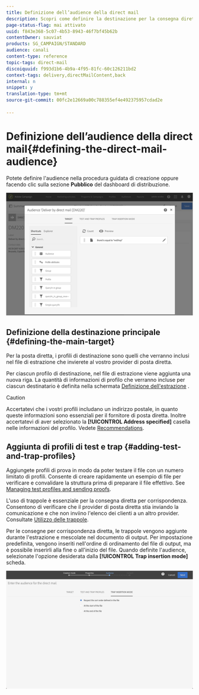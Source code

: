 ```yaml
---
title: Definizione dell’audience della direct mail
description: Scopri come definire la destinazione per la consegna diretta per la posta.
page-status-flag: mai attivato
uuid: f843e368-5c07-4b53-8943-46f7bf45b62b
contentOwner: sauviat
products: SG_CAMPAIGN/STANDARD
audience: canali
content-type: reference
topic-tags: direct-mail
discoiquuid: f993d1b6-4b9a-4f95-81fc-60c126211bd2
context-tags: delivery,directMailContent,back
internal: n
snippet: y
translation-type: tm+mt
source-git-commit: 00fc2e12669a00c788355ef4e492375957cdad2e

---
```



# Definizione dell’audience della direct mail{#defining-the-direct-mail-audience}

Potete definire l'audience nella procedura guidata di creazione oppure facendo clic sulla sezione **Pubblico** del dashboard di distribuzione.

![](assets/direct_mail_15.png)

## Definizione della destinazione principale {#defining-the-main-target}

Per la posta diretta, i profili di destinazione sono quelli che verranno inclusi nel file di estrazione che invierete al vostro provider di posta diretta.

Per ciascun profilo di destinazione, nel file di estrazione viene aggiunta una nuova riga. La quantità di informazioni di profilo che verranno incluse per ciascun destinatario è definita nella schermata [Definizione dell'estrazione](#defining-the-extraction) .

>[!CAUTION]
>
>Accertatevi che i vostri profili includano un indirizzo postale, in quanto queste informazioni sono essenziali per il fornitore di posta diretta. Inoltre accertatevi di aver selezionato la **[!UICONTROL Address specified]** casella nelle informazioni del profilo. Vedete [Recommendations](../../channels/using/about-direct-mail.md#recommendations).

## Aggiunta di profili di test e trap {#adding-test-and-trap-profiles}

Aggiungete profili di prova in modo da poter testare il file con un numero limitato di profili. Consente di creare rapidamente un esempio di file per verificare e convalidare la struttura prima di preparare il file effettivo. See [Managing test profiles and sending proofs](../../sending/using/managing-test-profiles-and-sending-proofs.md).

L'uso di trappole è essenziale per la consegna diretta per corrispondenza. Consentono di verificare che il provider di posta diretta stia inviando la comunicazione e che non inviino l'elenco dei clienti a un altro provider. Consultate [Utilizzo delle trappole](../../sending/using/managing-test-profiles-and-sending-proofs.md#using-traps).

Per le consegne per corrispondenza diretta, le trappole vengono aggiunte durante l'estrazione e mescolate nel documento di output. Per impostazione predefinita, vengono inseriti nell'ordine di ordinamento del file di output, ma è possibile inserirli alla fine o all'inizio del file. Quando definite l'audience, selezionate l'opzione desiderata dalla **[!UICONTROL Trap insertion mode]** scheda.

![](assets/direct_mail_trap_insertion_mode.png)
